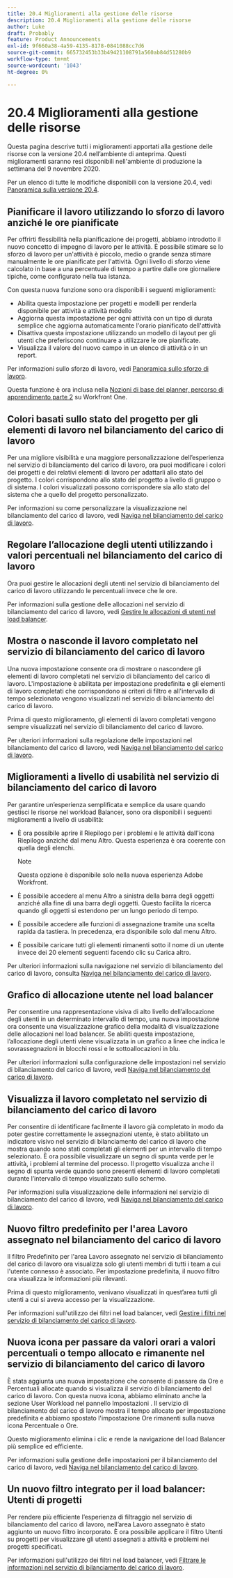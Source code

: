 ```yaml
---
title: 20.4 Miglioramenti alla gestione delle risorse
description: 20.4 Miglioramenti alla gestione delle risorse
author: Luke
draft: Probably
feature: Product Announcements
exl-id: 9f660a38-4a59-4135-8178-0841088cc7d6
source-git-commit: 665732453b33b49421108791a560ab84d51280b9
workflow-type: tm+mt
source-wordcount: '1043'
ht-degree: 0%

---
```


# 20.4 Miglioramenti alla gestione delle risorse

Questa pagina descrive tutti i miglioramenti apportati alla gestione delle risorse con la versione 20.4 nell’ambiente di anteprima. Questi miglioramenti saranno resi disponibili nell&#39;ambiente di produzione la settimana del 9 novembre 2020.

Per un elenco di tutte le modifiche disponibili con la versione 20.4, vedi [Panoramica sulla versione 20.4](../../../product-announcements/product-releases/20.4-release-activity/20-4-release-overview.md).

## Pianificare il lavoro utilizzando lo sforzo di lavoro anziché le ore pianificate

Per offrirti flessibilità nella pianificazione dei progetti, abbiamo introdotto il nuovo concetto di impegno di lavoro per le attività. È possibile stimare se lo sforzo di lavoro per un&#39;attività è piccolo, medio o grande senza stimare manualmente le ore pianificate per l&#39;attività. Ogni livello di sforzo viene calcolato in base a una percentuale di tempo a partire dalle ore giornaliere tipiche, come configurato nella tua istanza.

Con questa nuova funzione sono ora disponibili i seguenti miglioramenti:

* Abilita questa impostazione per progetti e modelli per renderla disponibile per attività e attività modello
* Aggiorna questa impostazione per ogni attività con un tipo di durata semplice che aggiorna automaticamente l&#39;orario pianificato dell&#39;attività
* Disattiva questa impostazione utilizzando un modello di layout per gli utenti che preferiscono continuare a utilizzare le ore pianificate.
* Visualizza il valore del nuovo campo in un elenco di attività o in un report.

Per informazioni sullo sforzo di lavoro, vedi [Panoramica sullo sforzo di lavoro](../../../manage-work/tasks/task-information/work-effort.md).

Questa funzione è ora inclusa nella [Nozioni di base del planner, percorso di apprendimento parte 2](https://one.workfront.com/s/learningpath3/planner-fundamentals-for-the-new-workfront-experience-part-2-plan-a-project-20Y0z000000bm79EAA) su Workfront One.

## Colori basati sullo stato del progetto per gli elementi di lavoro nel bilanciamento del carico di lavoro

Per una migliore visibilità e una maggiore personalizzazione dell’esperienza nel servizio di bilanciamento del carico di lavoro, ora puoi modificare i colori dei progetti e dei relativi elementi di lavoro per adattarli allo stato del progetto. I colori corrispondono allo stato del progetto a livello di gruppo o di sistema. I colori visualizzati possono corrispondere sia allo stato del sistema che a quello del progetto personalizzato.

Per informazioni su come personalizzare la visualizzazione nel bilanciamento del carico di lavoro, vedi [Naviga nel bilanciamento del carico di lavoro](../../../resource-mgmt/workload-balancer/navigate-the-workload-balancer.md).

## Regolare l’allocazione degli utenti utilizzando i valori percentuali nel bilanciamento del carico di lavoro

Ora puoi gestire le allocazioni degli utenti nel servizio di bilanciamento del carico di lavoro utilizzando le percentuali invece che le ore.

Per informazioni sulla gestione delle allocazioni nel servizio di bilanciamento del carico di lavoro, vedi [Gestire le allocazioni di utenti nel load balancer](../../../resource-mgmt/workload-balancer/manage-user-allocations-workload-balancer.md).

## Mostra o nasconde il lavoro completato nel servizio di bilanciamento del carico di lavoro

Una nuova impostazione consente ora di mostrare o nascondere gli elementi di lavoro completati nel servizio di bilanciamento del carico di lavoro. L&#39;impostazione è abilitata per impostazione predefinita e gli elementi di lavoro completati che corrispondono ai criteri di filtro e all&#39;intervallo di tempo selezionato vengono visualizzati nel servizio di bilanciamento del carico di lavoro.

Prima di questo miglioramento, gli elementi di lavoro completati vengono sempre visualizzati nel servizio di bilanciamento del carico di lavoro.

Per ulteriori informazioni sulla regolazione delle impostazioni nel bilanciamento del carico di lavoro, vedi [Naviga nel bilanciamento del carico di lavoro](../../../resource-mgmt/workload-balancer/navigate-the-workload-balancer.md).

## Miglioramenti a livello di usabilità nel servizio di bilanciamento del carico di lavoro

Per garantire un’esperienza semplificata e semplice da usare quando gestisci le risorse nel workload Balancer, sono ora disponibili i seguenti miglioramenti a livello di usabilità:

* È ora possibile aprire il Riepilogo per i problemi e le attività dall&#39;icona Riepilogo anziché dal menu Altro. Questa esperienza è ora coerente con quella degli elenchi.

   >[!NOTE]
   >
   >Questa opzione è disponibile solo nella nuova esperienza Adobe Workfront.

* È possibile accedere al menu Altro a sinistra della barra degli oggetti anziché alla fine di una barra degli oggetti. Questo facilita la ricerca quando gli oggetti si estendono per un lungo periodo di tempo.
* È possibile accedere alle funzioni di assegnazione tramite una scelta rapida da tastiera. In precedenza, era disponibile solo dal menu Altro.
* È possibile caricare tutti gli elementi rimanenti sotto il nome di un utente invece dei 20 elementi seguenti facendo clic su Carica altro.

Per ulteriori informazioni sulla navigazione nel servizio di bilanciamento del carico di lavoro, consulta [Naviga nel bilanciamento del carico di lavoro](../../../resource-mgmt/workload-balancer/navigate-the-workload-balancer.md).

## Grafico di allocazione utente nel load balancer

Per consentire una rappresentazione visiva di alto livello dell’allocazione degli utenti in un determinato intervallo di tempo, una nuova impostazione ora consente una visualizzazione grafico della modalità di visualizzazione delle allocazioni nel load balancer. Se abiliti questa impostazione, l’allocazione degli utenti viene visualizzata in un grafico a linee che indica le sovrassegnazioni in blocchi rossi e le sottoallocazioni in blu.

Per ulteriori informazioni sulla configurazione delle impostazioni nel servizio di bilanciamento del carico di lavoro, vedi [Naviga nel bilanciamento del carico di lavoro](../../../resource-mgmt/workload-balancer/navigate-the-workload-balancer.md).

## Visualizza il lavoro completato nel servizio di bilanciamento del carico di lavoro

Per consentire di identificare facilmente il lavoro già completato in modo da poter gestire correttamente le assegnazioni utente, è stato abilitato un indicatore visivo nel servizio di bilanciamento del carico di lavoro che mostra quando sono stati completati gli elementi per un intervallo di tempo selezionato. È ora possibile visualizzare un segno di spunta verde per le attività, i problemi al termine del processo. Il progetto visualizza anche il segno di spunta verde quando sono presenti elementi di lavoro completati durante l’intervallo di tempo visualizzato sullo schermo.

Per informazioni sulla visualizzazione delle informazioni nel servizio di bilanciamento del carico di lavoro, vedi [Naviga nel bilanciamento del carico di lavoro](../../../resource-mgmt/workload-balancer/navigate-the-workload-balancer.md).

## Nuovo filtro predefinito per l&#39;area Lavoro assegnato nel bilanciamento del carico di lavoro

Il filtro Predefinito per l&#39;area Lavoro assegnato nel servizio di bilanciamento del carico di lavoro ora visualizza solo gli utenti membri di tutti i team a cui l&#39;utente connesso è associato. Per impostazione predefinita, il nuovo filtro ora visualizza le informazioni più rilevanti.

Prima di questo miglioramento, venivano visualizzati in quest’area tutti gli utenti a cui si aveva accesso per la visualizzazione.

Per informazioni sull&#39;utilizzo dei filtri nel load balancer, vedi [Gestire i filtri nel servizio di bilanciamento del carico di lavoro](../../../resource-mgmt/workload-balancer/filter-information-workload-balancer.md).

## Nuova icona per passare da valori orari a valori percentuali o tempo allocato e rimanente nel servizio di bilanciamento del carico di lavoro

È stata aggiunta una nuova impostazione che consente di passare da Ore e Percentuali allocate quando si visualizza il servizio di bilanciamento del carico di lavoro. Con questa nuova icona, abbiamo eliminato anche la sezione User Workload nel pannello Impostazioni . Il servizio di bilanciamento del carico di lavoro mostra il tempo allocato per impostazione predefinita e abbiamo spostato l&#39;impostazione Ore rimanenti sulla nuova icona Percentuale o Ore.

Questo miglioramento elimina i clic e rende la navigazione del load Balancer più semplice ed efficiente.

Per informazioni sulla gestione delle impostazioni per il bilanciamento del carico di lavoro, vedi [Naviga nel bilanciamento del carico di lavoro](../../../resource-mgmt/workload-balancer/navigate-the-workload-balancer.md).

## Un nuovo filtro integrato per il load balancer: Utenti di progetti

Per rendere più efficiente l’esperienza di filtraggio nel servizio di bilanciamento del carico di lavoro, nell’area Lavoro assegnato è stato aggiunto un nuovo filtro incorporato. È ora possibile applicare il filtro Utenti su progetti per visualizzare gli utenti assegnati a attività e problemi nei progetti specificati.

Per informazioni sull&#39;utilizzo dei filtri nel load balancer, vedi [Filtrare le informazioni nel servizio di bilanciamento del carico di lavoro](../../../resource-mgmt/workload-balancer/filter-information-workload-balancer.md).

